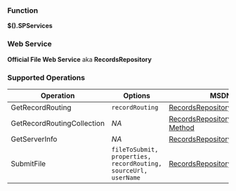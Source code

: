 ### Function

**$().SPServices**

### Web Service

**Official File Web Service** aka **RecordsRepository**

### Supported Operations

| Operation | Options | MSDN Documentation | Introduced |
| --------- | ------- | ------------------ | ---------- |
| GetRecordRouting | `recordRouting` | [RecordsRepository.GetRecordRouting Method](http://msdn.microsoft.com/en-us/library/aa981455(v=office.12).aspx) | [2014.02](https://spservices.codeplex.com/releases/view/119578030) |
| GetRecordRoutingCollection | _NA_ | [RecordsRepository.GetRecordRoutingCollection Method](http://msdn.microsoft.com/en-us/library/aa981149(v=office.12).aspx) | [2014.02](https://spservices.codeplex.com/releases/view/119578030) |
| GetServerInfo | _NA_ | [RecordsRepository.GetServerInfo Method](http://msdn.microsoft.com/en-us/library/aa981102(v=office.12).aspx) | [2014.02](https://spservices.codeplex.com/releases/view/119578030) |
| SubmitFile | `fileToSubmit, properties, recordRouting, sourceUrl, userName` | [RecordsRepository.GetRecordRouting Method](http://msdn.microsoft.com/en-us/library/aa981121(v=office.12).aspx) | [2014.02](https://spservices.codeplex.com/releases/view/119578030) |